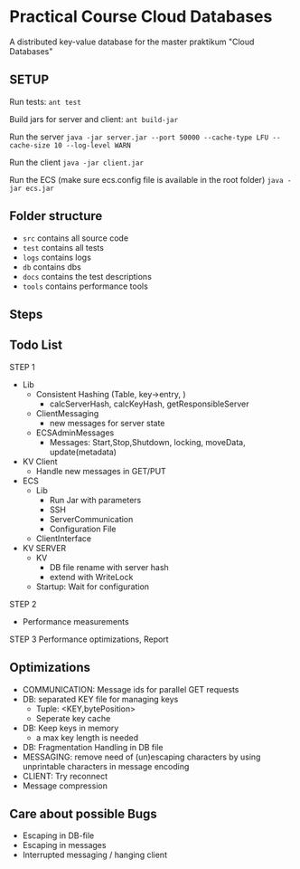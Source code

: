 # Practical Course Cloud Databases

A distributed key-value database for the master praktikum "Cloud Databases"

## SETUP
Run tests: 
`ant test`

Build jars for server and client: 
`ant build-jar`

Run the server
`java -jar server.jar --port 50000 --cache-type LFU --cache-size 10 --log-level WARN`

Run the client
`java -jar client.jar`

Run the ECS (make sure ecs.config file is available in the root folder)
`java -jar ecs.jar`

## Folder structure
- `src` contains all source code
- `test` contains all tests
- `logs` contains logs
- `db` contains dbs
- `docs` contains the test descriptions
- `tools` contains performance tools

## Steps

## Todo List
STEP 1
- Lib 
  - Consistent Hashing (Table, key->entry, )
    - calcServerHash, calcKeyHash, getResponsibleServer
  - ClientMessaging
    - new messages for server state
  - ECSAdminMessages
    - Messages: Start,Stop,Shutdown, locking, moveData, update(metadata)
- KV Client 
  - Handle new messages in GET/PUT
- ECS
  - Lib
    - Run Jar with parameters
    - SSH
    - ServerCommunication
    - Configuration File
  - ClientInterface
- KV SERVER
  - KV
    - DB file rename with server hash
    - extend with WriteLock
  - Startup: Wait for configuration
  
STEP 2
- Performance measurements

STEP 3
Performance optimizations, Report

## Optimizations
- COMMUNICATION: Message ids for parallel GET requests
- DB: separated KEY file for managing keys 
  - Tuple: <KEY,bytePosition>
  - Seperate key cache
- DB: Keep keys in memory 
  - a max key length is needed
- DB: Fragmentation Handling in DB file
- MESSAGING: remove need of (un)escaping characters by using unprintable characters in message encoding
- CLIENT: Try reconnect
- Message compression

## Care about possible Bugs
- Escaping in DB-file
- Escaping in messages
- Interrupted messaging / hanging client